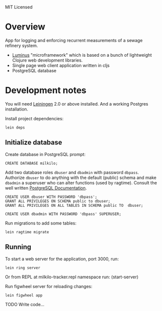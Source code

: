 MIT Licensed

# Overview
App for logging and enforcing recurrent measurements of a sewage refinery system.

- [Luminus][1] "microframework" which is based on a bunch of lightweight Clojure web development libraries.
- Single page web client application written in cljs
- PostgreSQL database

[1]: http://www.luminusweb.net/

# Development notes

You will need [Leiningen][2] 2.0 or above installed. And a working Postgres installation.

[2]: https://github.com/technomancy/leiningen

Install project dependencies:

    lein deps

## Initialize database
Create database in PostgreSQL prompt:

    CREATE DATABASE milkilo;

Add two database roles `dbuser` and `dbadmin` with password `dbpass`. Authorize `dbuser` to do anything with the default (public) schema and make `dbadmin` a superuser who can alter functions (used by ragtime). Consult the well written [PostgreSQL Documentation][3].

    CREATE USER dbuser WITH PASSWORD 'dbpass';
    GRANT ALL PRIVILEGES ON SCHEMA public to dbuser;
    GRANT ALL PRIVILEGES ON ALL TABLES IN SCHEMA public TO  dbuser;

    CREATE USER dbadmin WITH PASSWORD 'dbpass' SUPERUSER;

Run migrations to add some tables:

    lein ragtime migrate

[3]: http://www.postgresql.org/docs/8.1/static/user-manag.html

## Running

To start a web server for the application, port 3000, run:

    lein ring server

Or from REPL at milkilo-tracker.repl namespace run:
    (start-server)

Run figwheel server for reloading changes:

    lein figwheel app

TODO Write code...
